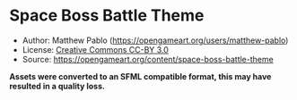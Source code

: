 # Space Boss Battle Theme

- Author: Matthew Pablo (https://opengameart.org/users/matthew-pablo)
- License: [Creative Commons CC-BY 3.0](http://creativecommons.org/licenses/by/3.0/)
- Source: https://opengameart.org/content/space-boss-battle-theme

**Assets were converted to an SFML compatible format, this may have resulted in a quality loss.**